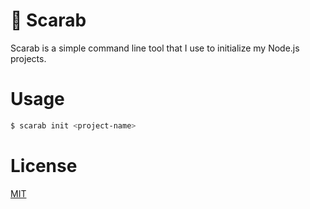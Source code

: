 # 🌺 Scarab

Scarab is a simple command line tool that I use to initialize my Node.js projects. <br />

# Usage

```sh
$ scarab init <project-name>
```

# License
[MIT](/LICENSE.md)